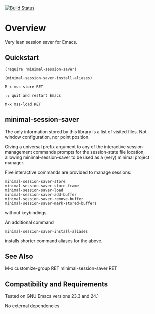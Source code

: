 [![Build Status](https://secure.travis-ci.org/rolandwalker/minimal-session-saver.png)](http://travis-ci.org/rolandwalker/minimal-session-saver)

Overview
========

Very lean session saver for Emacs.

Quickstart
----------

	(require 'minimal-session-saver)

	(minimal-session-saver-install-aliases)

	M-x mss-store RET

	;; quit and restart Emacs

	M-x mss-load RET

minimal-session-saver
---------------------

The only information stored by this library is a list of visited
files.  Not window configuration, nor point position.

Giving a universal prefix argument to any of the interactive
session-management commands prompts for the session-state file
location, allowing minimal-session-saver to be used as a (very)
minimal project manager.

Five interactive commands are provided to manage sessions:

	minimal-session-saver-store
	minimal-session-saver-store-frame
	minimal-session-saver-load
	minimal-session-saver-add-buffer
	minimal-session-saver-remove-buffer
	minimal-session-saver-mark-stored-buffers

without keybindings.

An additional command

	minimal-session-saver-install-aliases

installs shorter command aliases for the above.

See Also
--------

M-x customize-group RET minimal-session-saver RET

Compatibility and Requirements
------------------------------

Tested on GNU Emacs versions 23.3 and 24.1

No external dependencies
